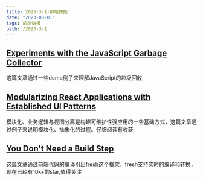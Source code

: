 ```yaml
---
title: 2023-3-1-前端快报
date: "2023-03-01"  
tags: 前端快报
path: /2023-3-1
---
```


## [Experiments with the JavaScript Garbage Collector](https://dev.to/codux/experiments-with-the-javascript-garbage-collector-2ae3)  
这篇文章通过一些demo例子来理解JavaScript的垃圾回收

## [Modularizing React Applications with Established UI Patterns](https://martinfowler.com/articles/modularizing-react-apps.html)  
模块化、业务逻辑与视图分离是构建可维护性强应用的一些基础方式，这篇文章通过例子来说明模块化、抽象化的过程。仔细阅读有收获 

## [You Don't Need a Build Step](https://deno.com/blog/you-dont-need-a-build-step)  
这篇文章通过前端代码的编译引出[fresh](https://fresh.deno.dev/)这个框架，fresh支持实时的编译和转换，现在已经有10k+的star,值得关注














